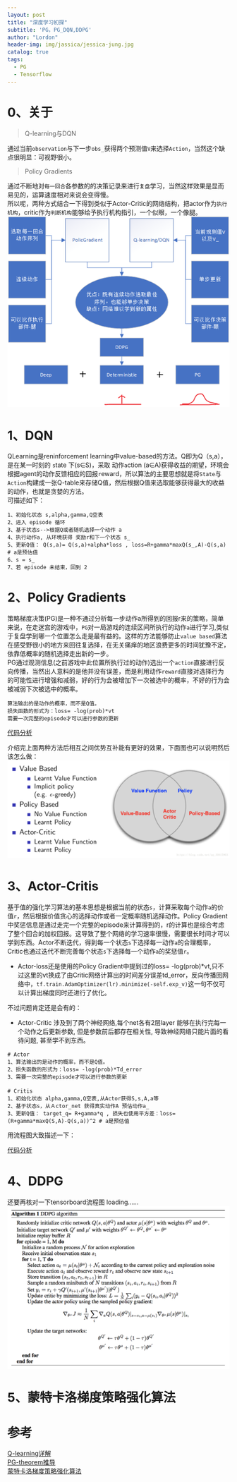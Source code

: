 ```yaml
---
layout: post
title: "深度学习初探"
subtitle: 'PG，PG_DQN,DDPG'
author: "Lordon"
header-img: img/jassica/jessica-jung.jpg
catalog: true
tags:
  - PG
  - Tensorflow
---
```

# 0、关于
> Q-learning与DQN

通过当前`observation`与下一步`obs_`获得两个预测值`V`来选择`Action`，当然这个缺点很明显：可视野很小。<br>
> Policy Gradients

通过不断地对`每一回合`各参数的的决策记录来进行`复盘`学习，当然这样效果是显而易见的，运算速度相对来说会变得慢。<br>
所以呢，两种方式结合一下得到类似于Actor-Critic的网络结构，把actor作为`执行机构`，critic作为`判断机构`能够给予执行机构指引，一个似眼，一个像腿。
<img src="/img/191026image/ddpgliuchengtu.jpg" >

# 1、DQN
QLearning是reninforcement learning中value-based的方法。Q即为Q（s,a），是在某一时刻的 `s`tate 下(s∈S)，采取 动作`a`ction (a∈A)获得收益的期望，环境会根据agent的动作反馈相应的回报`r`eward，所以算法的主要思想就是将`State`与`Action`构建成一张Q-table来存储Q值，然后根据Q值来选取能够获得最大的收益的动作，也就是贪婪的方法。<br>
可描述如下：
```
1、初始化状态 s,alpha,gamma,Q空表
2、进入 episode 循环
3、基于状态s-->根据Q或者随机选择一个动作 a
4、执行动作a, 从环境获得 奖励r和下一个状态 s_
5、更新Q值： Q(s,a)= Q(s,a)+alpha*loss , loss=R+gamma*maxQ(s_,A)-Q(s,a) # a是预估值
6、s = s_
7、若 episode 未结束，回到 2
```

# 2、Policy Gradients
策略梯度决策(PG)是一种不通过分析每一步动作a所得到的回报r来的策略，简单来说，在走迷宫的游戏中，`PG`对一局游戏的连续区间所执行的动作`a`进行学习,类似于复盘学到哪一个位置怎么走是最有益的。这样的方法能够防止`value based`算法在感受野很小的地方来回往复选择，在无关痛痒的地区浪费更多的时间犹豫不定，依靠低概率的随机选择走出新的一步。<br>
PG通过观测信息(之前游戏中此位置所执行过的动作)选出一个`action`直接进行反向传播，当然出人意料的是他并没有误差，而是利用动作`reward`直接对选择行为的可能性进行增强和减弱，好的行为会被增加下一次被选中的概率，不好的行为会被减弱下次被选中的概率。
```
算法输出的是动作的概率，而不是Q值。
损失函数的形式为：loss= -log(prob)*vt
需要一次完整的episode才可以进行参数的更新
```
[代码分析](https://www.jianshu.com/p/2ccbab48414b)


介绍完上面两种方法后相互之间优势互补能有更好的效果，下面图也可以说明然后该怎么做：
<img src="/img/191026image/pic-3.png" >

# 3、Actor-Critis
基于值的强化学习算法的基本思想是根据当前的状态`s`，计算采取每个动作`a`的价值`r`，然后根据价值贪心的选择动作或者一定概率随机选择动作。Policy Gradient中奖惩信息是通过走完一个完整的episode来计算得到的，r的计算也是综合考虑了整个回合的加权回报。这导致了整个网络的学习速率很慢，需要很长时间才可以学到东西。Actor不断迭代，得到每一个状态`s`下选择每一动作`a`的合理概率，Critic也通过迭代不断完善每个状态`s`下选择每一个动作`a`的奖惩值`r`。

- Actor-loss还是使用的Policy Gradient中提到过的loss= -log(prob)*vt,只不过这里的vt换成了由Critic网络计算出的时间差分误差td_error，反向传播回网络中，`tf.train.AdamOptimizer(lr).minimize(-self.exp_v)`这一句不仅可以计算出梯度同时还进行了优化。

不过问题肯定还是会有的：
- Actor-Critic 涉及到了两个神经网络,每个net各有2层layer 能够在执行完每一个动作之后更新参数, 但是参数前后都存在相关性, 导致神经网络只能片面的看待问题, 甚至学不到东西。<br>
```
# Actor
1、算法输出的是动作的概率，而不是Q值。
2、损失函数的形式为：loss= -log(prob)*Td_error
3、需要一次完整的episode才可以进行参数的更新

# Critis
1、初始化状态 alpha,gamma,Q空表,从Actor获得S,s,A,a等
2、基于状态s，从Ａctor_net 获得真实动作A 预估动作a_
3、更新Q值： target_q= R+gamma*q , 损失也使用平方差：loss=(R+gamma*maxQ(S,A)-Q(s,a))^2 # a是预估值
```
用流程图大致描述一下：
<!-- PG原理出了点问题 -->
<!-- <img src="/img/191026image/actorcritis.jpg" > -->

[代码分析](https://www.jianshu.com/p/25c09ae3d206)

# 4、DDPG
还要再核对一下tensorboard流程图
loading……
<img src="/img/191026image/ddpg.png" >

# 5、蒙特卡洛梯度策略强化算法


# 参考
[Q-learning详解](https://www.jianshu.com/p/277abf64e369)<br>
[PG-theorem推导](https://blog.csdn.net/qq_30615903/article/details/80747380)<br>
[蒙特卡洛梯度策略强化算法](https://blog.csdn.net/qq_30615903/article/details/80747380)

